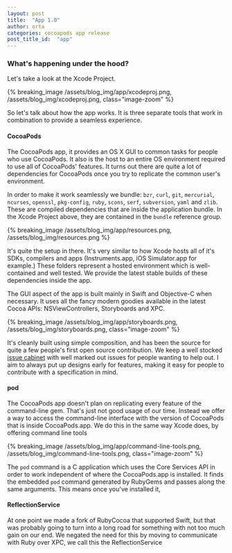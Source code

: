 ```yaml
---
layout: post
title:  "App 1.0"
author: orta
categories: cocoapods app release
post_title_id:  "app"
---
```




<!-- more -->

<style>
#app {
  background: url(/assets/blog_img/app/app.jpg) no-repeat center center ;
  -webkit-background-size: cover;
  -moz-background-size: cover;
  -o-background-size: cover;
  background-size: cover;
}
</style>


### What's happening under the hood?

Let's take a look at the Xcode Project.

{% breaking_image /assets/blog_img/app/xcodeproj.png, /assets/blog_img/xcodeproj.png, class="image-zoom" %}

So let's talk about how the app works. It is three separate tools that work in combination to provide a seamless experience.

#### CocoaPods

The CocoaPods app, it provides an OS X GUI to common tasks for people who use CocoaPods. It also is the host to an entire OS environment required to use all of CocoaPods' features. It turns out there are quite a lot of dependencies for CocoaPods once you try to replicate the common user's environment.

In order to make it work seamlessly we bundle: `bzr`, `curl`, `git`, `mercurial`, `ncurses`, `openssl`, `pkg-config`, `ruby`, `scons`, `serf`, `subversion`, `yaml` and `zlib`. These are compiled dependencies that are inside the application bundle. In the Xcode Project above, they are contained in the `bundle` reference group.

{% breaking_image /assets/blog_img/app/resources.png, /assets/blog_img/resources.png %}

It's quite the setup in there. It's very similar to how Xcode hosts all of it's SDKs, compilers and apps (Instruments.app, iOS Simulator.app for example.) These folders represent a hosted environment which is well-contained and well tested. We provide the latest stable builds of these dependencies inside the app.

The GUI aspect of the app is built mainly in Swift and Objective-C when necessary. It uses all the fancy modern goodies available in the latest Cocoa APIs: NSViewControllers, Storyboards and XPC.

{% breaking_image /assets/blog_img/app/storyboards.png, /assets/blog_img/storyboards.png, class="image-zoom" %}

It's cleanly built using simple composition, and has been the source for quite a few people's first open source contribution. We keep a well stocked [issue cabinet](http://github.com/cocoapods/cocoapods-app/issues) with well marked out issues for people wanting to help out. I aim to always put up designs early for features, making it easy for people to contribute with a specification in mind.

#### pod

The CocoaPods app doesn't plan on replicating every feature of the command-line gem. That's just not good usage of our time. Instead we offer a way to access the command-line interface with the version of CocoaPods that is inside CocoaPods.app. We do this in the same way Xcode does, by offering command line tools

{% breaking_image /assets/blog_img/app/command-line-tools.png, /assets/blog_img/command-line-tools.png, class="image-zoom" %}

The `pod` command is a C application which uses the Core Services API in order to work independent of where the CocoaPods.app is installed. It finds the embedded `pod` command generated by RubyGems and passes along the same arguments. This means once you've installed it, 

#### ReflectionService

At one point we made a fork of RubyCocoa that supported Swift, but that was probably going to turn into a long road for something with not too much gain on our end. We negated the need for this by moving to communicate with Ruby over XPC, we call this the ReflectionService
